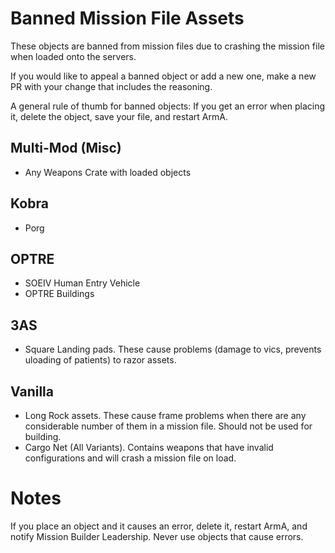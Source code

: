 # Banned Mission File Assets
These objects are banned from mission files due to crashing the mission file when loaded onto the servers. 

If you would like to appeal a banned object or add a new one, make a new PR with your change that includes the reasoning.

A general rule of thumb for banned objects: If you get an error when placing it, delete the object, save your file, and restart ArmA.

## Multi-Mod (Misc)
- Any Weapons Crate with loaded objects

## Kobra
- Porg

## OPTRE
- SOEIV Human Entry Vehicle
- OPTRE Buildings

## 3AS
- Square Landing pads. These cause problems (damage to vics, prevents uloading of patients) to razor assets.

## Vanilla
- Long Rock assets. These cause frame problems when there are any considerable number of them in a mission file. Should not be used for building.
- Cargo Net (All Variants). Contains weapons that have invalid configurations and will crash a mission file on load.

# Notes
If you place an object and it causes an error, delete it, restart ArmA, and notify Mission Builder Leadership. Never use objects that cause errors.

